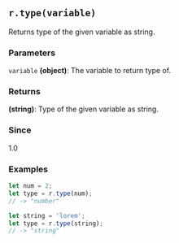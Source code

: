 ## `r.type(variable)`
Returns type of the given variable as string.

### Parameters
`variable` **(object)**: The variable to return type of.

### Returns
**(string)**: Type of the given variable as string.

### Since
1.0

### Examples
```javascript
let num = 2;
let type = r.type(num);
// -> "number"

let string = 'lorem';
let type = r.type(string);
// -> "string"
```